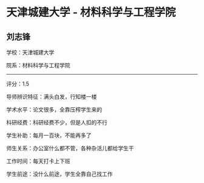 # 天津城建大学 - 材料科学与工程学院

## 刘志锋

学校：天津城建大学

院系：材料科学与工程学院

* * *

评分：1.5

导师辨识特征：满头白发，行知楼一楼

学术水平：论文很多，全靠压榨学生来的

科研经费：科研经费不少，但是人扣的不行

学生补助：每月一百块，不能再多了

师生关系：办公室什么都不管，各种杂活儿都给学生干

工作时间：每天打卡上下班

学生前途：没什么前途，学生全靠自己找工作